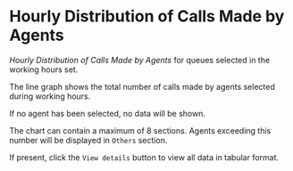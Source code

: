 # Hourly Distribution of Calls Made by Agents

*Hourly Distribution of Calls Made by Agents* for queues
selected in the working hours set.

The line graph shows the total number of calls made by agents
selected during working hours.

If no agent has been selected, no data will be shown.

The chart can contain a maximum of 8 sections. Agents exceeding this
number will be displayed in `Others` section.

If present, click the `View details` button to view
all data in tabular format.
